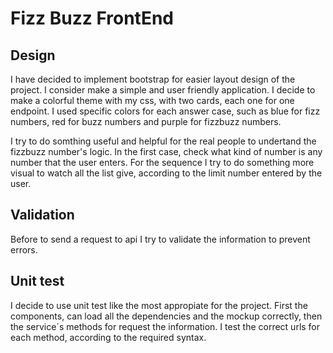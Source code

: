 # Fizz Buzz FrontEnd

## Design

I have decided to implement bootstrap for easier layout design of the project.
I consider make a simple and user friendly application. I decide to make a colorful theme with my css, with two cards, each one for one endpoint. 
I used specific colors for each answer case, such as blue for fizz numbers, red for buzz numbers and purple for fizzbuzz numbers.

I try to do somthing useful and helpful for the real people to undertand the fizzbuzz number's logic. In the first case, check what kind of number is any number that the user enters. For the sequence I try to do something more visual to watch all the list give, according to the limit number entered by the user.

## Validation

Before to send a request to api I try to validate the information to prevent errors.

## Unit test

I decide to use unit test like the most appropiate for the project.
First the components, can load all the dependencies and the mockup correctly, then the service´s methods for request the information. I test the correct urls for each method, according to the required syntax. 



